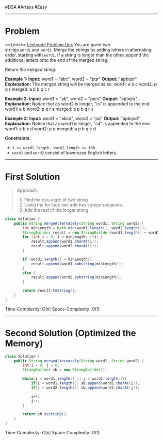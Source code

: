 #DSA #Arrays #Easy 
___
# Problem
==Link:== [Leetcode Problem Link](https://leetcode.com/problems/merge-strings-alternately/description/)
You are given two strings `word1` and `word2`. Merge the strings by adding letters in alternating order, starting with `word1`. If a string is longer than the other, append the additional letters onto the end of the merged string.

Return _the merged string._

**Example 1:**
	**Input:** word1 = "abc", word2 = "pqr"
	**Output:** "apbqcr"
	**Explanation:** The merged string will be merged as so:
	word1:  a   b   c
	word2:    p   q   r
	merged: a p b q c r

**Example 2:**
	**Input:** word1 = "ab", word2 = "pqrs"
	**Output:** "apbqrs"
	**Explanation:** Notice that as word2 is longer, "rs" is appended to the end.
	word1:  a   b 
	word2:    p   q   r   s
	merged: a p b q   r   s

**Example 3:**
	**Input:** word1 = "abcd", word2 = "pq"
	**Output:** "apbqcd"
	**Explanation:** Notice that as word1 is longer, "cd" is appended to the end.
	word1:  a   b   c   d
	word2:    p   q 
	merged: a p b q c   d

**Constraints:**
- `1 <= word1.length, word2.length <= 100`
- `word1` and `word2` consist of lowercase English letters.
___
# First Solution 
> Approach:
> 1. Find the `minLength` of two string
> 2. Using the for loop two add two strings sequence.
> 3. Add the rest of the longer string

```java
class Solution {
    public String mergeAlternately(String word1, String word2) {
        int minLength = Math.min(word1.length(), word2.length());
        StringBuilder result = new StringBuilder(word1.length() + word2.length());
        for (int i = 0; i < minLength; ++i) {
            result.append(word1.charAt(i));
            result.append(word2.charAt(i));
        }

        if (word1.length() > minLength){
            result.append(word1.substring(minLength));
        }
        else {
            result.append(word2.substring(minLength));
        }   

        return result.toString();
    }
}
```
Time-Complexity: $O(n)$
Space-Complexity: $O(1)$
___
# Second Solution (Optimized the Memory)
```java
class Solution {
    public String mergeAlternately(String word1, String word2) {
        int i = 0, j = 0;
        StringBuilder sb = new StringBuilder();

        while(i < word1.length() || j < word2.length()){
            if(i < word1.length()) sb.append(word1.charAt(i));
            if(j < word2.length()) sb.append(word2.charAt(j));

            i++;
            j++;
        }

        return sb.toString();
    }
}
```

Time-Complexity: $O(n)$
Space-Complexity: $O(1)$
